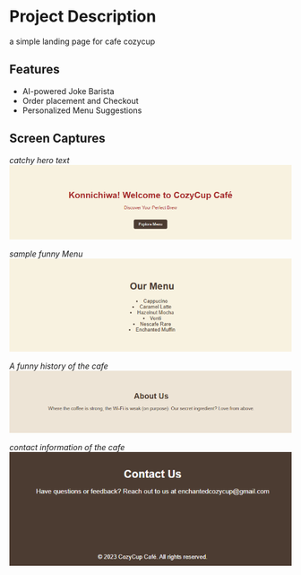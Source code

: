 
# Project Description
 a simple landing page for cafe cozycup


## Features
- AI-powered Joke Barista
- Order placement and Checkout
- Personalized Menu Suggestions


## Screen Captures
*catchy hero text*
![alt text](image.png)


*sample funny Menu*
![alt text](image-1.png)


*A funny history of the cafe*
![alt text](image-3.png)


*contact information of the cafe*
![alt text](image-4.png)
